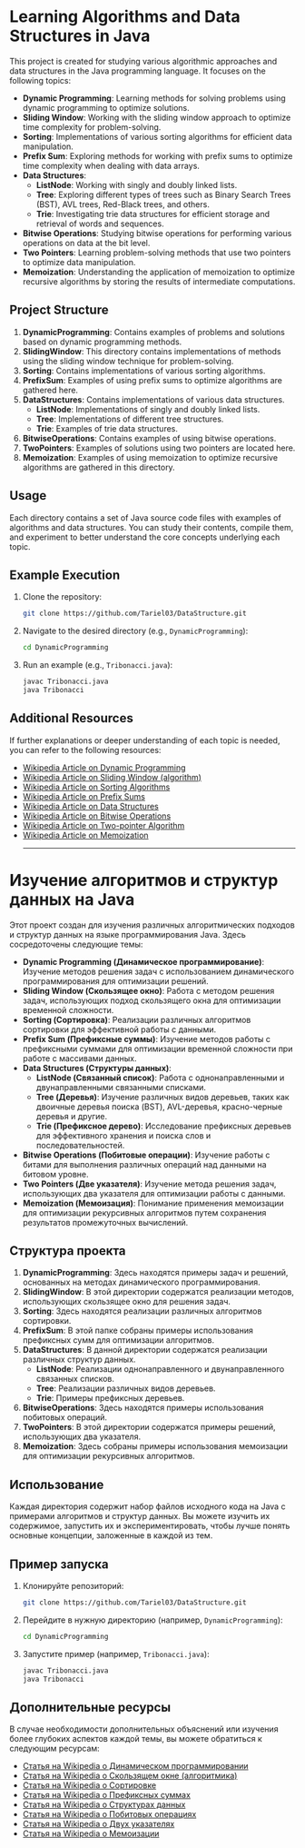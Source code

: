 # Learning Algorithms and Data Structures in Java

This project is created for studying various algorithmic approaches and data structures in the Java programming language. It focuses on the following topics:

- **Dynamic Programming**: Learning methods for solving problems using dynamic programming to optimize solutions.
- **Sliding Window**: Working with the sliding window approach to optimize time complexity for problem-solving.
- **Sorting**: Implementations of various sorting algorithms for efficient data manipulation.
- **Prefix Sum**: Exploring methods for working with prefix sums to optimize time complexity when dealing with data arrays.
- **Data Structures**:
    - **ListNode**: Working with singly and doubly linked lists.
    - **Tree**: Exploring different types of trees such as Binary Search Trees (BST), AVL trees, Red-Black trees, and others.
    - **Trie**: Investigating trie data structures for efficient storage and retrieval of words and sequences.
- **Bitwise Operations**: Studying bitwise operations for performing various operations on data at the bit level.
- **Two Pointers**: Learning problem-solving methods that use two pointers to optimize data manipulation.
- **Memoization**: Understanding the application of memoization to optimize recursive algorithms by storing the results of intermediate computations.

## Project Structure

1. **DynamicProgramming**: Contains examples of problems and solutions based on dynamic programming methods.
2. **SlidingWindow**: This directory contains implementations of methods using the sliding window technique for problem-solving.
3. **Sorting**: Contains implementations of various sorting algorithms.
4. **PrefixSum**: Examples of using prefix sums to optimize algorithms are gathered here.
5. **DataStructures**: Contains implementations of various data structures.
    - **ListNode**: Implementations of singly and doubly linked lists.
    - **Tree**: Implementations of different tree structures.
    - **Trie**: Examples of trie data structures.
6. **BitwiseOperations**: Contains examples of using bitwise operations.
7. **TwoPointers**: Examples of solutions using two pointers are located here.
8. **Memoization**: Examples of using memoization to optimize recursive algorithms are gathered in this directory.

## Usage

Each directory contains a set of Java source code files with examples of algorithms and data structures. You can study their contents, compile them, and experiment to better understand the core concepts underlying each topic.

## Example Execution

1. Clone the repository:

   ```bash
   git clone https://github.com/Tariel03/DataStructure.git
   ```

2. Navigate to the desired directory (e.g., `DynamicProgramming`):

   ```bash
   cd DynamicProgramming
   ```

3. Run an example (e.g., `Tribonacci.java`):

   ```bash
   javac Tribonacci.java
   java Tribonacci
   ```

## Additional Resources

If further explanations or deeper understanding of each topic is needed, you can refer to the following resources:

- [Wikipedia Article on Dynamic Programming](https://en.wikipedia.org/wiki/Dynamic_programming)
- [Wikipedia Article on Sliding Window (algorithm)](https://en.wikipedia.org/wiki/Sliding_window_protocol)
- [Wikipedia Article on Sorting Algorithms](https://en.wikipedia.org/wiki/Sorting_algorithm)
- [Wikipedia Article on Prefix Sums](https://en.wikipedia.org/wiki/Prefix_sum)
- [Wikipedia Article on Data Structures](https://en.wikipedia.org/wiki/Data_structure)
- [Wikipedia Article on Bitwise Operations](https://en.wikipedia.org/wiki/Bitwise_operation)
- [Wikipedia Article on Two-pointer Algorithm](https://en.wikipedia.org/wiki/Two-pointer_algorithm)
- [Wikipedia Article on Memoization](https://en.wikipedia.org/wiki/Memoization)
  ___________________________________________________________________________________________________________________________________________________________________________________

# Изучение алгоритмов и структур данных на Java

Этот проект создан для изучения различных алгоритмических подходов и структур данных на языке программирования Java. Здесь сосредоточены следующие темы:

- **Dynamic Programming (Динамическое программирование)**: Изучение методов решения задач с использованием динамического программирования для оптимизации решений.
- **Sliding Window (Скользящее окно)**: Работа с методом решения задач, использующих подход скользящего окна для оптимизации временной сложности.
- **Sorting (Сортировка)**: Реализации различных алгоритмов сортировки для эффективной работы с данными.
- **Prefix Sum (Префиксные суммы)**: Изучение методов работы с префиксными суммами для оптимизации временной сложности при работе с массивами данных.
- **Data Structures (Структуры данных)**:
    - **ListNode (Связанный список)**: Работа с однонаправленными и двунаправленными связанными списками.
    - **Tree (Деревья)**: Изучение различных видов деревьев, таких как двоичные деревья поиска (BST), AVL-деревья, красно-черные деревья и другие.
    - **Trie (Префиксное дерево)**: Исследование префиксных деревьев для эффективного хранения и поиска слов и последовательностей.
- **Bitwise Operations (Побитовые операции)**: Изучение работы с битами для выполнения различных операций над данными на битовом уровне.
- **Two Pointers (Две указателя)**: Изучение метода решения задач, использующих два указателя для оптимизации работы с данными.
- **Memoization (Мемоизация)**: Понимание применения мемоизации для оптимизации рекурсивных алгоритмов путем сохранения результатов промежуточных вычислений.

## Структура проекта

1. **DynamicProgramming**: Здесь находятся примеры задач и решений, основанных на методах динамического программирования.
2. **SlidingWindow**: В этой директории содержатся реализации методов, использующих скользящее окно для решения задач.
3. **Sorting**: Здесь находятся реализации различных алгоритмов сортировки.
4. **PrefixSum**: В этой папке собраны примеры использования префиксных сумм для оптимизации алгоритмов.
5. **DataStructures**: В данной директории содержатся реализации различных структур данных.
    - **ListNode**: Реализации однонаправленного и двунаправленного связанных списков.
    - **Tree**: Реализации различных видов деревьев.
    - **Trie**: Примеры префиксных деревьев.
6. **BitwiseOperations**: Здесь находятся примеры использования побитовых операций.
7. **TwoPointers**: В этой директории содержатся примеры решений, использующих два указателя.
8. **Memoization**: Здесь собраны примеры использования мемоизации для оптимизации рекурсивных алгоритмов.

## Использование

Каждая директория содержит набор файлов исходного кода на Java с примерами алгоритмов и структур данных. Вы можете изучить их содержимое, запустить их и экспериментировать, чтобы лучше понять основные концепции, заложенные в каждой из тем.

## Пример запуска

1. Клонируйте репозиторий:

   ```bash
   git clone https://github.com/Tariel03/DataStructure.git
   ```

2. Перейдите в нужную директорию (например, `DynamicProgramming`):

   ```bash
   cd DynamicProgramming
   ```

3. Запустите пример (например, `Tribonacci.java`):

   ```bash
   javac Tribonacci.java
   java Tribonacci
   ```

## Дополнительные ресурсы

В случае необходимости дополнительных объяснений или изучения более глубоких аспектов каждой темы, вы можете обратиться к следующим ресурсам:

- [Статья на Wikipedia о Динамическом программировании](https://en.wikipedia.org/wiki/Dynamic_programming)
- [Статья на Wikipedia о Скользящем окне (алгоритмика)](https://en.wikipedia.org/wiki/Sliding_window_protocol)
- [Статья на Wikipedia о Сортировке](https://en.wikipedia.org/wiki/Sorting_algorithm)
- [Статья на Wikipedia о Префиксных суммах](https://en.wikipedia.org/wiki/Prefix_sum)
- [Статья на Wikipedia о Структурах данных](https://en.wikipedia.org/wiki/Data_structure)
- [Статья на Wikipedia о Побитовых операциях](https://en.wikipedia.org/wiki/Bitwise_operation)
- [Статья на Wikipedia о Двух указателях](https://en.wikipedia.org/wiki/Two-pointer_algorithm)
- [Статья на Wikipedia о Мемоизации](https://en.wikipedia.org/wiki/Memoization)



